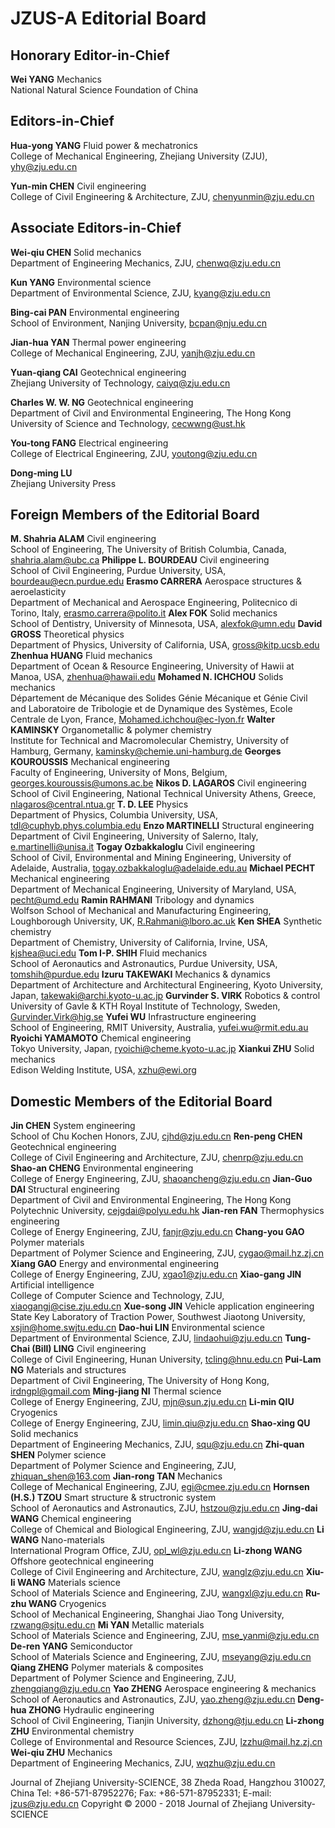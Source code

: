# JZUS-A Editorial Board

## Honorary Editor-in-Chief
**Wei YANG**     Mechanics      
National Natural Science Foundation of China

## Editors-in-Chief
**Hua-yong YANG**     Fluid power & mechatronics      
College of Mechanical Engineering, Zhejiang University (ZJU), yhy@zju.edu.cn

**Yun-min CHEN**     Civil engineering      
College of Civil Engineering & Architecture, ZJU, chenyunmin@zju.edu.cn

## Associate Editors-in-Chief
**Wei-qiu CHEN**     Solid mechanics      
Department of Engineering Mechanics, ZJU, chenwq@zju.edu.cn

**Kun YANG**     Environmental science      
Department of Environmental Science, ZJU, kyang@zju.edu.cn

**Bing-cai PAN**     Environmental engineering      
School of Environment, Nanjing University, bcpan@nju.edu.cn

**Jian-hua YAN**     Thermal power engineering      
College of Mechanical Engineering, ZJU, yanjh@zju.edu.cn

**Yuan-qiang CAI**     Geotechnical engineering      
Zhejiang University of Technology, caiyq@zju.edu.cn

**Charles W. W. NG**     Geotechnical engineering      
Department of Civil and Environmental Engineering, The Hong Kong University of Science and Technology, cecwwng@ust.hk

**You-tong FANG**     Electrical engineering      
College of Electrical Engineering, ZJU,  youtong@zju.edu.cn

**Dong-ming LU**            
Zhejiang University Press

## Foreign Members of the Editorial Board
**M. Shahria ALAM**     Civil engineering      
School of Engineering, The University of British Columbia, Canada, shahria.alam@ubc.ca
**Philippe L. BOURDEAU**     Civil engineering      
School of Civil Engineering, Purdue University, USA, bourdeau@ecn.purdue.edu
**Erasmo CARRERA**     Aerospace structures & aeroelasticity      
Department of Mechanical and Aerospace Engineering, Politecnico di Torino, Italy, erasmo.carrera@polito.it
**Alex FOK**     Solid mechanics      
School of Dentistry, University of Minnesota, USA, alexfok@umn.edu
**David GROSS**     Theoretical physics      
Department of Physics, University of California, USA, gross@kitp.ucsb.edu
**Zhenhua HUANG**     Fluid mechanics      
Department of Ocean & Resource Engineering, University of Hawii at Manoa, USA, zhenhua@hawaii.edu
**Mohamed N. ICHCHOU**     Solids mechanics      
Département de Mécanique des Solides Génie Mécanique et Génie Civil and Laboratoire de Tribologie et de Dynamique des Systèmes, Ecole Centrale de Lyon, France, Mohamed.ichchou@ec-lyon.fr
**Walter KAMINSKY**     Organometallic & polymer chemistry      
Institute for Technical and Macromolecular Chemistry, University of Hamburg, Germany, kaminsky@chemie.uni-hamburg.de
**Georges KOUROUSSIS**     Mechanical engineering      
Faculty of Engineering, University of Mons, Belgium, georges.kouroussis@umons.ac.be
**Nikos D. LAGAROS**     Civil engineering      
School of Civil Engineering, National Technical University Athens, Greece, nlagaros@central.ntua.gr
**T. D. LEE**     Physics      
Department of Physics, Columbia University, USA, tdl@cuphyb.phys.columbia.edu
**Enzo MARTINELLI**     Structural engineering      
Department of Civil Engineering, University of Salerno, Italy, e.martinelli@unisa.it
**Togay Ozbakkaloglu**     Civil engineering      
School of Civil, Environmental and Mining Engineering, University of Adelaide, Australia, togay.ozbakkaloglu@adelaide.edu.au
**Michael PECHT**     Mechanical engineering      
Department of Mechanical Engineering, University of Maryland, USA, pecht@umd.edu
**Ramin RAHMANI**     Tribology and dynamics      
Wolfson School of Mechanical and Manufacturing Engineering, Loughborough University, UK, R.Rahmani@lboro.ac.uk
**Ken SHEA**     Synthetic chemistry      
Department of Chemistry, University of California, Irvine, USA, kjshea@uci.edu
**Tom I-P. SHIH**     Fluid mechanics      
School of Aeronautics and Astronautics, Purdue University, USA, tomshih@purdue.edu
**Izuru TAKEWAKI**     Mechanics & dynamics      
Department of Architecture and Architectural Engineering, Kyoto University, Japan, takewaki@archi.kyoto-u.ac.jp
**Gurvinder S. VIRK**     Robotics & control      
University of Gavle & KTH Royal Institute of Technology, Sweden, Gurvinder.Virk@hig.se
**Yufei WU**     Infrastructure engineering      
School of Engineering, RMIT University, Australia, yufei.wu@rmit.edu.au
**Ryoichi YAMAMOTO**     Chemical engineering      
Tokyo University, Japan, ryoichi@cheme.kyoto-u.ac.jp
**Xiankui ZHU**     Solid mechanics      
Edison Welding Institute, USA, xzhu@ewi.org

## Domestic Members of the Editorial Board
**Jin CHEN**     System engineering      
School of Chu Kochen Honors, ZJU, cjhd@zju.edu.cn
**Ren-peng CHEN**     Geotechnical engineering      
College of Civil Engineering and Architecture, ZJU, chenrp@zju.edu.cn
**Shao-an CHENG**     Environmental engineering      
College of Energy Engineering, ZJU, shaoancheng@zju.edu.cn
**Jian-Guo DAI**     Structural engineering      
Department of Civil and Environmental Engineering, The Hong Kong Polytechnic University, cejgdai@polyu.edu.hk
**Jian-ren FAN**     Thermophysics engineering      
College of Energy Engineering, ZJU, fanjr@zju.edu.cn
**Chang-you GAO**     Polymer materials      
Department of Polymer Science and Engineering, ZJU, cygao@mail.hz.zj.cn
**Xiang GAO**     Energy and environmental engineering      
College of Energy Engineering, ZJU, xgao1@zju.edu.cn
**Xiao-gang JIN**     Artificial intelligence      
College of Computer Science and Technology, ZJU, xiaogangj@cise.zju.edu.cn
**Xue-song JIN**     Vehicle application engineering      
State Key Laboratory of Traction Power, Southwest Jiaotong University, xsjin@home.swjtu.edu.cn
**Dao-hui LIN**     Environmental science      
Department of Environmental Science, ZJU, lindaohui@zju.edu.cn
**Tung-Chai (Bill) LING**     Civil engineering      
College of Civil Engineering, Hunan University, tcling@hnu.edu.cn
**Pui-Lam NG**     Materials and structures      
Department of Civil Engineering, The University of Hong Kong, irdngpl@gmail.com
**Ming-jiang NI**     Thermal science      
College of Energy Engineering, ZJU, mjn@sun.zju.edu.cn
**Li-min QIU**     Cryogenics      
College of Energy Engineering, ZJU, limin.qiu@zju.edu.cn
**Shao-xing QU**     Solid mechanics      
Department of Engineering Mechanics, ZJU, squ@zju.edu.cn
**Zhi-quan SHEN**     Polymer science      
Department of Polymer Science and Engineering, ZJU, zhiquan_shen@163.com
**Jian-rong TAN**     Mechanics      
College of Mechanical Engineering, ZJU, egi@cmee.zju.edu.cn
**Hornsen (H.S.) TZOU**     Smart structure & structronic system      
School of Aeronautics and Astronautics, ZJU, hstzou@zju.edu.cn
**Jing-dai WANG**     Chemical engineering      
College of Chemical and Biological Engineering, ZJU, wangjd@zju.edu.cn
**Li WANG**     Nano-materials      
International Program Office, ZJU, opl_wl@zju.edu.cn
**Li-zhong WANG**     Offshore geotechnical engineering      
College of Civil Engineering and Architecture, ZJU, wanglz@zju.edu.cn
**Xiu-li WANG**     Materials science      
School of Materials Science and Engineering, ZJU, wangxl@zju.edu.cn
**Ru-zhu WANG**     Cryogenics      
School of Mechanical Engineering, Shanghai Jiao Tong University, rzwang@sjtu.edu.cn
**Mi YAN**     Metallic materials      
School of Materials Science and Engineering, ZJU, mse_yanmi@zju.edu.cn
**De-ren YANG**     Semiconductor      
School of Materials Science and Engineering, ZJU, mseyang@zju.edu.cn
**Qiang ZHENG**     Polymer materials & composites      
Department of Polymer Science and Engineering, ZJU, zhengqiang@zju.edu.cn
**Yao ZHENG**     Aerospace engineering & mechanics      
School of Aeronautics and Astronautics, ZJU, yao.zheng@zju.edu.cn
**Deng-hua ZHONG**     Hydraulic engineering      
School of Civil Engineering, Tianjin University, dzhong@tju.edu.cn
**Li-zhong ZHU**     Environmental chemistry      
College of Environmental and Resource Sciences, ZJU, lzzhu@mail.hz.zj.cn
**Wei-qiu ZHU**     Mechanics      
Department of Engineering Mechanics, ZJU, wqzhu@zju.edu.cn

Journal of Zhejiang University-SCIENCE, 38 Zheda Road, Hangzhou 310027, China
Tel: +86-571-87952276; Fax: +86-571-87952331; E-mail: jzus@zju.edu.cn 
Copyright © 2000 - 2018	Journal of Zhejiang University-SCIENCE
